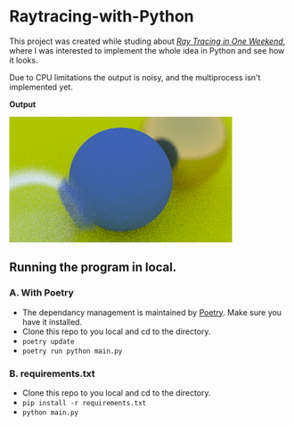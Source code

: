 # Raytracing-with-Python

This project was created while studing about [_Ray Tracing in One Weekend_](https://raytracing.github.io/books/RayTracingInOneWeekend.html), where I was interested to implement the whole idea in Python and see how it looks.

Due to CPU limitations the output is noisy, and the multiprocess isn't implemented yet.

**Output**

![raytraced image](./output.png)

## Running the program in local.

### A. With Poetry

* The dependancy management is maintained by [Poetry](https://python-poetry.org/). Make sure you have it installed.
* Clone this repo to you local and cd to the directory.
* `poetry update`
* `poetry run python main.py`

### B. requirements.txt

* Clone this repo to you local and cd to the directory.
* `pip install -r requirements.txt`
* `python main.py`